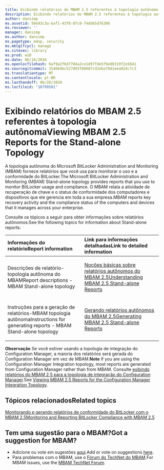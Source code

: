 ```yaml
---
title: Exibindo relatórios do MBAM 2.5 referentes à topologia autônoma
description: Exibindo relatórios do MBAM 2.5 referentes à topologia autônoma
author: dansimp
ms.assetid: 50e93c3a-baf1-4378-8fc0-74dd65d76306
ms.reviewer: ''
manager: dansimp
ms.author: dansimp
ms.pagetype: mdop, security
ms.mktglfcycl: manage
ms.sitesec: library
ms.prod: w10
ms.date: 06/16/2016
ms.openlocfilehash: 6af9a2f6d7704a2ce1d97fde5f9e80319f2e5841
ms.sourcegitcommit: 354664bc527d93f80687cd2eba70d1eea024c7c3
ms.translationtype: MT
ms.contentlocale: pt-BR
ms.lasthandoff: 06/26/2020
ms.locfileid: "10799501"
---
```

# <span data-ttu-id="ee199-103">Exibindo relatórios do MBAM 2.5 referentes à topologia autônoma</span><span class="sxs-lookup"><span data-stu-id="ee199-103">Viewing MBAM 2.5 Reports for the Stand-alone Topology</span></span>


<span data-ttu-id="ee199-104">A topologia autônoma do Microsoft BitLocker Administration and Monitoring (MBAM) fornece relatórios que você usa para monitorar o uso e a conformidade do BitLocker.</span><span class="sxs-lookup"><span data-stu-id="ee199-104">The Microsoft BitLocker Administration and Monitoring (MBAM) Stand-alone topology provides reports that you use to monitor BitLocker usage and compliance.</span></span> <span data-ttu-id="ee199-105">O MBAM relata a atividade de recuperação de chave e o status de conformidade dos computadores e dispositivos que ele gerencia em toda a sua empresa.</span><span class="sxs-lookup"><span data-stu-id="ee199-105">MBAM reports key recovery activity and the compliance status of the computers and devices that it manages across your enterprise.</span></span>

<span data-ttu-id="ee199-106">Consulte os tópicos a seguir para obter informações sobre relatórios autônomos:</span><span class="sxs-lookup"><span data-stu-id="ee199-106">See the following topics for information about Stand-alone reports:</span></span>

<table>
<colgroup>
<col width="50%" />
<col width="50%" />
</colgroup>
<thead>
<tr class="header">
<th align="left"><span data-ttu-id="ee199-107">Informações do relatório</span><span class="sxs-lookup"><span data-stu-id="ee199-107">Report information</span></span></th>
<th align="left"><span data-ttu-id="ee199-108">Link para informações detalhadas</span><span class="sxs-lookup"><span data-stu-id="ee199-108">Link to detailed information</span></span></th>
</tr>
</thead>
<tbody>
<tr class="odd">
<td align="left"><p><span data-ttu-id="ee199-109">Descrições de relatório-topologia autônoma do MBAM</span><span class="sxs-lookup"><span data-stu-id="ee199-109">Report descriptions - MBAM Stand-alone topology</span></span></p></td>
<td align="left"><p><a href="understanding-mbam-25-stand-alone-reports.md" data-raw-source="[Understanding MBAM 2.5 Stand-alone Reports](understanding-mbam-25-stand-alone-reports.md)"><span data-ttu-id="ee199-110">Noções básicas sobre relatórios autônomos do MBAM 2.5</span><span class="sxs-lookup"><span data-stu-id="ee199-110">Understanding MBAM 2.5 Stand-alone Reports</span></span></a></p></td>
</tr>
<tr class="even">
<td align="left"><p><span data-ttu-id="ee199-111">Instruções para a geração de relatórios-MBAM topologia autônoma</span><span class="sxs-lookup"><span data-stu-id="ee199-111">Instructions for generating reports - MBAM Stand-alone topology</span></span></p></td>
<td align="left"><p><a href="generating-mbam-25-stand-alone-reports.md" data-raw-source="[Generating MBAM 2.5 Stand-alone Reports](generating-mbam-25-stand-alone-reports.md)"><span data-ttu-id="ee199-112">Gerando relatórios autônomos do MBAM 2.5</span><span class="sxs-lookup"><span data-stu-id="ee199-112">Generating MBAM 2.5 Stand-alone Reports</span></span></a></p></td>
</tr>
</tbody>
</table>

 

<span data-ttu-id="ee199-113">**Observação**  Se você estiver usando a topologia de integração do Configuration Manager, a maioria dos relatórios será gerada do Configuration Manager em vez de MBAM.</span><span class="sxs-lookup"><span data-stu-id="ee199-113">**Note** If you are using the Configuration Manager Integration topology, most reports are generated from Configuration Manager rather than from MBAM.</span></span> <span data-ttu-id="ee199-114">Consulte [exibindo relatórios do MBAM 2,5 para a topologia de integração do Configuration Manager](viewing-mbam-25-reports-for-the-configuration-manager-integration-topology.md).</span><span class="sxs-lookup"><span data-stu-id="ee199-114">See [Viewing MBAM 2.5 Reports for the Configuration Manager Integration Topology](viewing-mbam-25-reports-for-the-configuration-manager-integration-topology.md).</span></span>

 


## <span data-ttu-id="ee199-115">Tópicos relacionados</span><span class="sxs-lookup"><span data-stu-id="ee199-115">Related topics</span></span>


[<span data-ttu-id="ee199-116">Monitorando e gerando relatórios de conformidade do BitLocker com o MBAM 2.5</span><span class="sxs-lookup"><span data-stu-id="ee199-116">Monitoring and Reporting BitLocker Compliance with MBAM 2.5</span></span>](monitoring-and-reporting-bitlocker-compliance-with-mbam-25.md)

 

 

## <span data-ttu-id="ee199-117">Tem uma sugestão para o MBAM?</span><span class="sxs-lookup"><span data-stu-id="ee199-117">Got a suggestion for MBAM?</span></span>
- <span data-ttu-id="ee199-118">Adicione ou vote em sugestões [aqui](http://mbam.uservoice.com/forums/268571-microsoft-bitlocker-administration-and-monitoring).</span><span class="sxs-lookup"><span data-stu-id="ee199-118">Add or vote on suggestions [here](http://mbam.uservoice.com/forums/268571-microsoft-bitlocker-administration-and-monitoring).</span></span> 
- <span data-ttu-id="ee199-119">Para problemas com o MBAM, use o [Fórum do TechNet do MBAM](https://social.technet.microsoft.com/Forums/home?forum=mdopmbam).</span><span class="sxs-lookup"><span data-stu-id="ee199-119">For MBAM issues, use the [MBAM TechNet Forum](https://social.technet.microsoft.com/Forums/home?forum=mdopmbam).</span></span>




